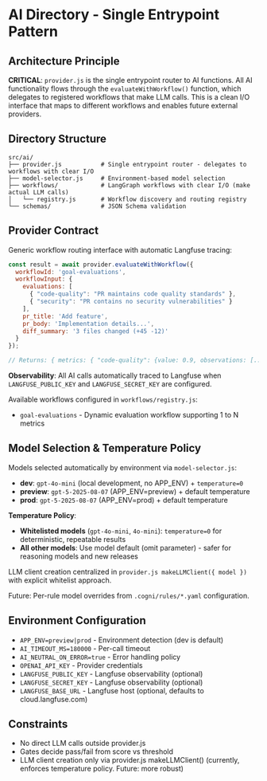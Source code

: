 # AI Directory - Single Entrypoint Pattern

## Architecture Principle
**CRITICAL**: `provider.js` is the single entrypoint router to AI functions. All AI functionality flows through the `evaluateWithWorkflow()` function, which delegates to registered workflows that make LLM calls. This is a clean I/O interface that maps to different workflows and enables future external providers.

## Directory Structure
```
src/ai/
├── provider.js           # Single entrypoint router - delegates to workflows with clear I/O
├── model-selector.js     # Environment-based model selection
├── workflows/            # LangGraph workflows with clear I/O (make actual LLM calls)
│   └── registry.js       # Workflow discovery and routing registry
└── schemas/              # JSON Schema validation
```

## Provider Contract
Generic workflow routing interface with automatic Langfuse tracing:
```javascript
const result = await provider.evaluateWithWorkflow({
  workflowId: 'goal-evaluations',
  workflowInput: {
    evaluations: [
      { "code-quality": "PR maintains code quality standards" },
      { "security": "PR contains no security vulnerabilities" }
    ],
    pr_title: 'Add feature',
    pr_body: 'Implementation details...',
    diff_summary: '3 files changed (+45 -12)'
  }
});

// Returns: { metrics: { "code-quality": {value: 0.9, observations: [...]}, "security": {value: 1.0, observations: [...]} }, summary: "...", provenance: {} }
```

**Observability**: All AI calls automatically traced to Langfuse when `LANGFUSE_PUBLIC_KEY` and `LANGFUSE_SECRET_KEY` are configured.

Available workflows configured in `workflows/registry.js`:
- `goal-evaluations` - Dynamic evaluation workflow supporting 1 to N metrics

## Model Selection & Temperature Policy
Models selected automatically by environment via `model-selector.js`:
- **dev**: `gpt-4o-mini` (local development, no APP_ENV) + `temperature=0`
- **preview**: `gpt-5-2025-08-07` (APP_ENV=preview) + default temperature
- **prod**: `gpt-5-2025-08-07` (APP_ENV=prod) + default temperature

**Temperature Policy**: 
- **Whitelisted models** (`gpt-4o-mini`, `4o-mini`): `temperature=0` for deterministic, repeatable results
- **All other models**: Use model default (omit parameter) - safer for reasoning models and new releases

LLM client creation centralized in `provider.js makeLLMClient({ model })` with explicit whitelist approach.

Future: Per-rule model overrides from `.cogni/rules/*.yaml` configuration.

## Environment Configuration
- `APP_ENV=preview|prod` - Environment detection (dev is default)
- `AI_TIMEOUT_MS=180000` - Per-call timeout
- `AI_NEUTRAL_ON_ERROR=true` - Error handling policy
- `OPENAI_API_KEY` - Provider credentials
- `LANGFUSE_PUBLIC_KEY` - Langfuse observability (optional)
- `LANGFUSE_SECRET_KEY` - Langfuse observability (optional)
- `LANGFUSE_BASE_URL` - Langfuse host (optional, defaults to cloud.langfuse.com)

## Constraints
- No direct LLM calls outside provider.js
- Gates decide pass/fail from score vs threshold
- LLM client creation only via provider.js makeLLMClient() (currently, enforces temperature policy. Future: more robust)